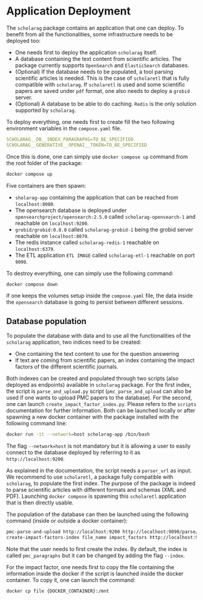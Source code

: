# Application Deployment

The `scholarag` package contains an application that one can deploy.
To benefit from all the functionalities, some infrastructure needs to be deployed too:

- One needs first to deploy the application `scholarag` itself.
- A database containing the text content from scientific articles. The package currently supports `OpenSearch` and 
  `ElasticSearch` databases.
- (Optional) If the database needs to be populated, a tool parsing scientific articles is needed. 
  This is the case of `scholaretl` that is fully compatible with `scholarag`. 
  If `scholaretl` is used and some scientific papers are saved under `pdf` format, 
  one also needs to deploy a `grobid` server.
- (Optional) A database to be able to do caching. `Redis` is the only solution supported by `scholarag`.

To deploy everything, one needs first to create fill the two following environment variables
in the `compose.yaml` file.
```yaml
SCHOLARAG__DB__INDEX_PARAGRAPHS=TO_BE_SPECIFIED
SCHOLARAG__GENERATIVE__OPENAI__TOKEN=TO_BE_SPECIFIED
```

Once this is done, one can simply use `docker compose up` command from the root folder of the package:
```bash
docker compose up
```
Five containers are then spawn:
- `sholarag-app` containing the application that can be reached from `localhost:8080`.
- The opensearch database is deployed under `opensearchproject/opensearch:2.5.0` called `scholarag-opensearch-1` and reachable on `localhost:9200`. 
- `grobid/grobid:0.8.0` called `scholarag-grobid-1` being the grobid server reachable on `localhost:8070`.
- The redis instance called `scholarag-redis-1` reachable on `localhost:6379`.
- The ETL application `ETL IMAGE` called `scholarag-etl-1` reachable on port `9090`.

To destroy everything, one can simply use the following command:
```bash
docker compose down
```
If one keeps the volumes setup inside the `compose.yaml` file, the data inside the `opensearch` database 
is going to persist between different sessions. 

## Database population

To populate the database with data and to use all the functionalities of the `scholarag` application,
two indices need to be created: 
- One containing the text content to use for the question answering
- If text are coming from scientific papers, an index containing the impact factors of the different scientific journals.

Both indexes can be created and populated through two scripts (also deployed as endpoints) available in `scholarag` package.
For the first index, the script is `parse_and_upload.py` script (`pmc_parse_and_upload` can also be used if one wants to upload PMC papers
to the database). For the second, one can launch `create_impact_factor_index.py`. Please refers to the `scripts` documentation for 
further information. Both can be launched locally or after spawning a new docker container with the package installed with the 
following command line:
```bash
docker run -it --network=host scholarag-app /bin/bash
```

The flag `--network=host` is not mandatory but it is allowing a user to easily connect to
the database deployed by referring to it as `http://localhost:9200`.

As explained in the documentation, the script needs a `parser_url` as input. 
We recommend to use `scholaretl`, a package fully compatible with `scholarag`, to populate the first index. 
The purpose of the package is indeed to parse scientific articles with different formats and schemas (XML and PDF).
Launching `docker compose` is spawning this `scholaretl` application that is then directly usable.

The population of the database can then be launched using the following command (inside or outside a docker container):
```bash
pmc-parse-and-upload http://localhost:9200 http://localhost:9090/parse/jats_xml 
create-impact-factors-index file_name impact_factors http://localhost:9200
```
Note that the user needs to first create the index.
By default, the index is called `pmc_paragraphs` but it can be changed by adding the flag `--index`.

For the impact factor, one needs first to copy the file containing the information inside the docker 
if the script is launched inside the docker container. To copy it, one can launch the command:
```bash
docker cp file {DOCKER_CONTAINER}:/mnt
```